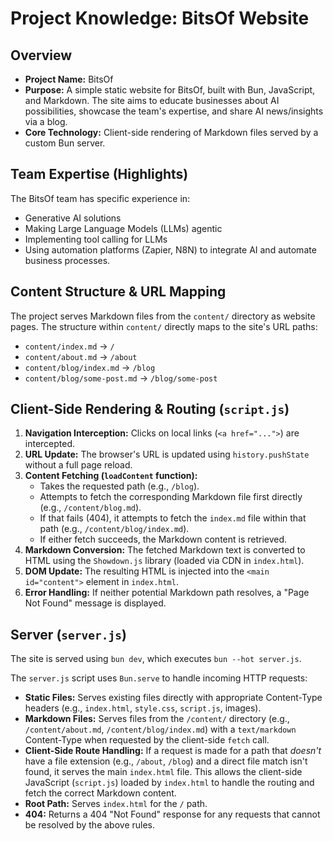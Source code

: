# Project Knowledge: BitsOf Website

## Overview

*   **Project Name:** BitsOf
*   **Purpose:** A simple static website for BitsOf, built with Bun, JavaScript, and Markdown. The site aims to educate businesses about AI possibilities, showcase the team's expertise, and share AI news/insights via a blog.
*   **Core Technology:** Client-side rendering of Markdown files served by a custom Bun server.

## Team Expertise (Highlights)

The BitsOf team has specific experience in:
*   Generative AI solutions
*   Making Large Language Models (LLMs) agentic
*   Implementing tool calling for LLMs
*   Using automation platforms (Zapier, N8N) to integrate AI and automate business processes.

## Content Structure & URL Mapping

The project serves Markdown files from the `content/` directory as website pages. The structure within `content/` directly maps to the site's URL paths:

*   `content/index.md` -> `/`
*   `content/about.md` -> `/about`
*   `content/blog/index.md` -> `/blog`
*   `content/blog/some-post.md` -> `/blog/some-post`

## Client-Side Rendering & Routing (`script.js`)

1.  **Navigation Interception:** Clicks on local links (`<a href="...">`) are intercepted.
2.  **URL Update:** The browser's URL is updated using `history.pushState` without a full page reload.
3.  **Content Fetching (`loadContent` function):**
    *   Takes the requested path (e.g., `/blog`).
    *   Attempts to fetch the corresponding Markdown file first directly (e.g., `/content/blog.md`).
    *   If that fails (404), it attempts to fetch the `index.md` file within that path (e.g., `/content/blog/index.md`).
    *   If either fetch succeeds, the Markdown content is retrieved.
4.  **Markdown Conversion:** The fetched Markdown text is converted to HTML using the `Showdown.js` library (loaded via CDN in `index.html`).
5.  **DOM Update:** The resulting HTML is injected into the `<main id="content">` element in `index.html`.
6.  **Error Handling:** If neither potential Markdown path resolves, a "Page Not Found" message is displayed.

## Server (`server.js`)

The site is served using `bun dev`, which executes `bun --hot server.js`.

The `server.js` script uses `Bun.serve` to handle incoming HTTP requests:

*   **Static Files:** Serves existing files directly with appropriate Content-Type headers (e.g., `index.html`, `style.css`, `script.js`, images).
*   **Markdown Files:** Serves files from the `/content/` directory (e.g., `/content/about.md`, `/content/blog/index.md`) with a `text/markdown` Content-Type when requested by the client-side `fetch` call.
*   **Client-Side Route Handling:** If a request is made for a path that *doesn't* have a file extension (e.g., `/about`, `/blog`) and a direct file match isn't found, it serves the main `index.html` file. This allows the client-side JavaScript (`script.js`) loaded by `index.html` to handle the routing and fetch the correct Markdown content.
*   **Root Path:** Serves `index.html` for the `/` path.
*   **404:** Returns a 404 "Not Found" response for any requests that cannot be resolved by the above rules. 